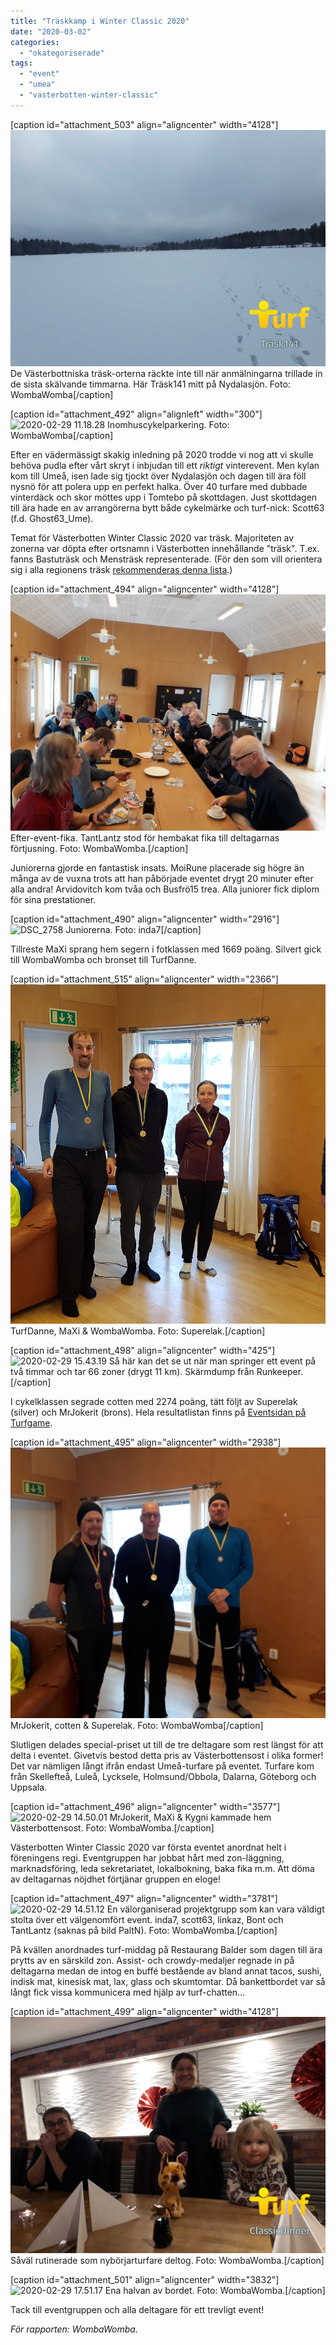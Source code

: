 ```yaml
---
title: "Träskkamp i Winter Classic 2020"
date: "2020-03-02"
categories: 
  - "okategoriserade"
tags: 
  - "event"
  - "umea"
  - "vasterbotten-winter-classic"
---
```


\[caption id="attachment\_503" align="aligncenter" width="4128"\]![1582975291293](images/1582975291293.jpg) De Västerbottniska träsk-orterna räckte inte till när anmälningarna trillade in de sista skälvande timmarna. Här Träsk141 mitt på Nydalasjön. Foto: WombaWomba\[/caption\]

\[caption id="attachment\_492" align="alignleft" width="300"\]![2020-02-29 11.18.28](https://turfvasterbotten.files.wordpress.com/2020/03/2020-02-29-11.18.28.jpg?w=300) Inomhuscykelparkering. Foto: WombaWomba\[/caption\]

Efter en vädermässigt skakig inledning på 2020 trodde vi nog att vi skulle behöva pudla efter vårt skryt i inbjudan till ett _riktigt_ vinterevent. Men kylan kom till Umeå, isen lade sig tjockt över Nydalasjön och dagen till ära föll nysnö för att polera upp en perfekt halka. Över 40 turfare med dubbade vinterdäck och skor möttes upp i Tomtebo på skottdagen. Just skottdagen till ära hade en av arrangörerna bytt både cykelmärke och turf-nick: Scott63 (f.d. Ghost63\_Ume).

Temat för Västerbotten Winter Classic 2020 var träsk. Majoriteten av zonerna var döpta efter ortsnamn i Västerbotten innehållande "träsk". T.ex. fanns Bastuträsk och Mensträsk representerade. (För den som vill orientera sig i alla regionens träsk [rekommenderas denna lista](http://www.svenskgeografi.se/soek?kate=P&laen=vaesterbotten&sord=%2Aträsk&sida=1).)

\[caption id="attachment\_494" align="aligncenter" width="4128"\]![2020-02-29 14.24.29](images/2020-02-29-14.24.29.jpg) Efter-event-fika. TantLantz stod för hembakat fika till deltagarnas förtjusning. Foto: WombaWomba.\[/caption\]

Juniorerna gjorde en fantastisk insats. MoiRune placerade sig högre än många av de vuxna trots att han påbörjade eventet drygt 20 minuter efter alla andra! Arvidovitch kom tvåa och Busfrö15 trea. Alla juniorer fick diplom för sina prestationer.

\[caption id="attachment\_490" align="aligncenter" width="2916"\]![DSC_2758](images/dsc_2758-e1583063321277.jpg) Juniorerna. Foto: inda7\[/caption\]

Tillreste MaXi sprang hem segern i fotklassen med 1669 poäng. Silvert gick till WombaWomba och bronset till TurfDanne.

\[caption id="attachment\_515" align="aligncenter" width="2366"\]![20200229_144604](images/20200229_144604-e1583076563756.jpg) TurfDanne, MaXi & WombaWomba. Foto: Superelak.\[/caption\]

\[caption id="attachment\_498" align="aligncenter" width="425"\]![2020-02-29 15.43.19](https://turfvasterbotten.files.wordpress.com/2020/03/2020-02-29-15.43.19.jpg?w=576) Så här kan det se ut när man springer ett event på två timmar och tar 66 zoner (drygt 11 km). Skärmdump från Runkeeper.\[/caption\]

I cykelklassen segrade cotten med 2274 poäng, tätt följt av Superelak (silver) och MrJokerit (brons). Hela resultatlistan finns på [Eventsidan på Turfgame](https://turfgame.com/event_old?id=2536).

\[caption id="attachment\_495" align="aligncenter" width="2938"\]![2020-02-29 14.47.38](images/2020-02-29-14.47.38-e1583064016539.jpg) MrJokerit, cotten & Superelak. Foto: WombaWomba\[/caption\]

Slutligen delades special-priset ut till de tre deltagare som rest längst för att delta i eventet. Givetvis bestod detta pris av Västerbottensost i olika former! Det var nämligen långt ifrån endast Umeå-turfare på eventet. Turfare kom från Skellefteå, Luleå, Lycksele, Holmsund/Obbola, Dalarna, Göteborg och Uppsala.

\[caption id="attachment\_496" align="aligncenter" width="3577"\]![2020-02-29 14.50.01](images/2020-02-29-14.50.01-e1583064086630.jpg) MrJokerit, MaXi & Kygni kammade hem Västerbottensost. Foto: WombaWomba.\[/caption\]

Västerbotten Winter Classic 2020 var första eventet anordnat helt i föreningens regi. Eventgruppen har jobbat hårt med zon-läggning, marknadsföring, leda sekretariatet, lokalbokning, baka fika m.m. Att döma av deltagarnas nöjdhet förtjänar gruppen en eloge!

\[caption id="attachment\_497" align="aligncenter" width="3781"\]![2020-02-29 14.51.12](images/2020-02-29-14.51.12-e1583064159897.jpg) En välorganiserad projektgrupp som kan vara väldigt stolta över ett välgenomfört event. inda7, scott63, linkaz, Bont och TantLantz (saknas på bild PaltN). Foto: WombaWomba.\[/caption\]

På kvällen anordnades turf-middag på Restaurang Balder som dagen till ära prytts av en särskild zon. Assist- och crowdy-medaljer regnade in på deltagarna medan de intog en buffé bestående av bland annat tacos, sushi, indisk mat, kinesisk mat, lax, glass och skumtomtar. Då bankettbordet var så långt fick vissa kommunicera med hjälp av turf-chatten...

\[caption id="attachment\_499" align="aligncenter" width="4128"\]![1582992283907](images/1582992283907.jpg) Såväl rutinerade som nybörjarturfare deltog. Foto: WombaWomba.\[/caption\]

\[caption id="attachment\_501" align="aligncenter" width="3832"\]![2020-02-29 17.51.17](images/2020-02-29-17.51.17-e1583065467490.jpg) Ena halvan av bordet. Foto: WombaWomba.\[/caption\]

Tack till eventgruppen och alla deltagare för ett trevligt event!

_För rapporten: WombaWomba._
